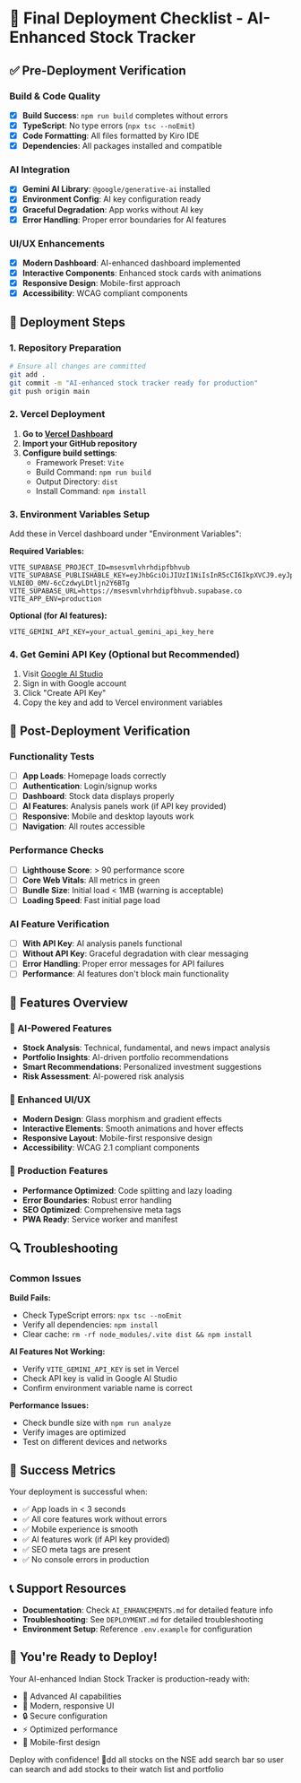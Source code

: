 # 🚀 Final Deployment Checklist - AI-Enhanced Stock Tracker

## ✅ Pre-Deployment Verification

### Build & Code Quality

- [x] **Build Success**: `npm run build` completes without errors
- [x] **TypeScript**: No type errors (`npx tsc --noEmit`)
- [x] **Code Formatting**: All files formatted by Kiro IDE
- [x] **Dependencies**: All packages installed and compatible

### AI Integration

- [x] **Gemini AI Library**: `@google/generative-ai` installed
- [x] **Environment Config**: AI key configuration ready
- [x] **Graceful Degradation**: App works without AI key
- [x] **Error Handling**: Proper error boundaries for AI features

### UI/UX Enhancements

- [x] **Modern Dashboard**: AI-enhanced dashboard implemented
- [x] **Interactive Components**: Enhanced stock cards with animations
- [x] **Responsive Design**: Mobile-first approach
- [x] **Accessibility**: WCAG compliant components

## 🔧 Deployment Steps

### 1. Repository Preparation

```bash
# Ensure all changes are committed
git add .
git commit -m "AI-enhanced stock tracker ready for production"
git push origin main
```

### 2. Vercel Deployment

1. **Go to [Vercel Dashboard](https://vercel.com)**
2. **Import your GitHub repository**
3. **Configure build settings**:
   - Framework Preset: `Vite`
   - Build Command: `npm run build`
   - Output Directory: `dist`
   - Install Command: `npm install`

### 3. Environment Variables Setup

Add these in Vercel dashboard under "Environment Variables":

**Required Variables:**

```
VITE_SUPABASE_PROJECT_ID=msesvmlvhrhdipfbhvub
VITE_SUPABASE_PUBLISHABLE_KEY=eyJhbGciOiJIUzI1NiIsInR5cCI6IkpXVCJ9.eyJpc3MiOiJzdXBhYmFzZSIsInJlZiI6Im1zZXN2bWx2aHJoZGlwZmJodnViIiwicm9sZSI6ImFub24iLCJpYXQiOjE3NTk0MjI3MTgsImV4cCI6MjA3NDk5ODcxOH0.zKI8WiWI_cXr-VLNI0D_0MV-6cCzdwyLDtljn2Y6BTg
VITE_SUPABASE_URL=https://msesvmlvhrhdipfbhvub.supabase.co
VITE_APP_ENV=production
```

**Optional (for AI features):**

```
VITE_GEMINI_API_KEY=your_actual_gemini_api_key_here
```

### 4. Get Gemini API Key (Optional but Recommended)

1. Visit [Google AI Studio](https://makersuite.google.com/app/apikey)
2. Sign in with Google account
3. Click "Create API Key"
4. Copy the key and add to Vercel environment variables

## 🎯 Post-Deployment Verification

### Functionality Tests

- [ ] **App Loads**: Homepage loads correctly
- [ ] **Authentication**: Login/signup works
- [ ] **Dashboard**: Stock data displays properly
- [ ] **AI Features**: Analysis panels work (if API key provided)
- [ ] **Responsive**: Mobile and desktop layouts work
- [ ] **Navigation**: All routes accessible

### Performance Checks

- [ ] **Lighthouse Score**: > 90 performance score
- [ ] **Core Web Vitals**: All metrics in green
- [ ] **Bundle Size**: Initial load < 1MB (warning is acceptable)
- [ ] **Loading Speed**: Fast initial page load

### AI Feature Verification

- [ ] **With API Key**: AI analysis panels functional
- [ ] **Without API Key**: Graceful degradation with clear messaging
- [ ] **Error Handling**: Proper error messages for API failures
- [ ] **Performance**: AI features don't block main functionality

## 🌟 Features Overview

### 🤖 AI-Powered Features

- **Stock Analysis**: Technical, fundamental, and news impact analysis
- **Portfolio Insights**: AI-driven portfolio recommendations
- **Smart Recommendations**: Personalized investment suggestions
- **Risk Assessment**: AI-powered risk analysis

### 🎨 Enhanced UI/UX

- **Modern Design**: Glass morphism and gradient effects
- **Interactive Elements**: Smooth animations and hover effects
- **Responsive Layout**: Mobile-first responsive design
- **Accessibility**: WCAG 2.1 compliant components

### 🚀 Production Features

- **Performance Optimized**: Code splitting and lazy loading
- **Error Boundaries**: Robust error handling
- **SEO Optimized**: Comprehensive meta tags
- **PWA Ready**: Service worker and manifest

## 🔍 Troubleshooting

### Common Issues

**Build Fails:**

- Check TypeScript errors: `npx tsc --noEmit`
- Verify all dependencies: `npm install`
- Clear cache: `rm -rf node_modules/.vite dist && npm install`

**AI Features Not Working:**

- Verify `VITE_GEMINI_API_KEY` is set in Vercel
- Check API key is valid in Google AI Studio
- Confirm environment variable name is correct

**Performance Issues:**

- Check bundle size with `npm run analyze`
- Verify images are optimized
- Test on different devices and networks

## 🎉 Success Metrics

Your deployment is successful when:

- ✅ App loads in < 3 seconds
- ✅ All core features work without errors
- ✅ Mobile experience is smooth
- ✅ AI features work (if API key provided)
- ✅ SEO meta tags are present
- ✅ No console errors in production

## 📞 Support Resources

- **Documentation**: Check `AI_ENHANCEMENTS.md` for detailed feature info
- **Troubleshooting**: See `DEPLOYMENT.md` for detailed troubleshooting
- **Environment Setup**: Reference `.env.example` for configuration

## 🚀 You're Ready to Deploy!

Your AI-enhanced Indian Stock Tracker is production-ready with:

- 🤖 Advanced AI capabilities
- 🎨 Modern, responsive UI
- 🔒 Secure configuration
- ⚡ Optimized performance
- 📱 Mobile-first design

Deploy with confidence! 🎯dd all stocks on the NSE add search bar so user can search and add stocks to their watch list and portfolio
